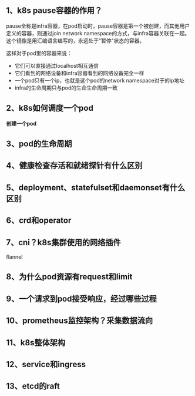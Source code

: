 ## 1、k8s pause容器的作用？
pause全称是infra容器，在pod启动时，pause容器是第一个被创建，而其他用户定义的容器，则通过join network namespace的方式，与infra容器关联在一起。
这个镜像是用汇编语言编写的，永远处于"暂停"状态的容器。

这样对于pod里的容器来说：
- 它们可以直接通过localhost相互通信
- 它们看到的网络设备和infra容器看到的网络设备完全一样
- 一个pod只有一个ip，也就是这个pod的network namespace对于的ip地址
- infra的生命周期只与pod的生命生命周期一致

## 2、k8s如何调度一个pod

**创建一个pod**



[](https://cloud.tencent.com/developer/article/1644857)

## 3、pod的生命周期

## 4、健康检查存活和就绪探针有什么区别

## 5、deployment、statefulset和daemonset有什么区别

## 6、crd和operator

## 7、cni？k8s集群使用的网络插件
flannel

## 8、为什么pod资源有request和limit

## 9、一个请求到pod接受响应，经过哪些过程

## 10、prometheus监控架构？采集数据流向

## 11、k8s整体架构

## 12、service和ingress

## 13、etcd的raft
